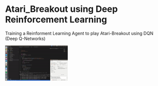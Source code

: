 # Atari_Breakout using Deep Reinforcement Learning
Training a Reinforment Learning Agent to play Atari-Breakout using DQN (Deep Q-Networks)

<img src="https://github.com/Sanjeeev-K/Atari_Breakout2/blob/main/project3_video/Atari.gif" width="40%">